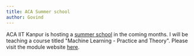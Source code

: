```yaml
---
title: ACA Summer school
author: Govind
---
```



ACA IIT Kanpur is hosting a [summer school](http://summerschool.cse.iitk.ac.in/)
in the coming months. I will be teaching a course titled "Machine Learning - 
Practice and Theory".  Please visit the module website [here](https://govg.github.io/acass/).




